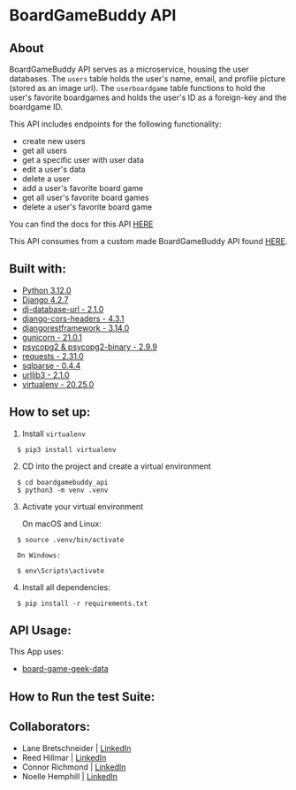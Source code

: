 # BoardGameBuddy API

## About
BoardGameBuddy API serves as a microservice, housing the user databases. The `users` table holds the user's name, email, and profile picture (stored as an image url). The `userboardgame` table functions to hold the user's favorite boardgames and holds the user's ID as a foreign-key and the boardgame ID. 

This API includes endpoints for the following functionality: 
- create new users
- get all users 
- get a specific user with user data
- edit a user's data
- delete a user
- add a user's favorite board game
- get all user's favorite board games
- delete a user's favorite board game

You can find the docs for this API [HERE](https://github.com/Board-Game-Buddy/BoardGameBuddy_API/blob/e0fa1a30a883131f37e194249dcdad16637c0cf5/API_DOCS.md)

This API consumes from a custom made BoardGameBuddy API found [HERE](https://github.com/Board-Game-Buddy/board-game-geek-data).

## Built with: 
- [Python 3.12.0](https://docs.python.org/3/)
- [Django 4.2.7](https://docs.djangoproject.com/en/5.0/intro/install/)
- [dj-database-url - 2.1.0](https://gist.github.com/jbothma/8a9a30399c2091d89763bff0a1952da4)
- [django-cors-headers - 4.3.1](https://github.com/adamchainz/django-cors-headers/tree/main)
- [djangorestframework - 3.14.0](https://www.django-rest-framework.org/)
- [gunicorn - 21.0.1](https://docs.gunicorn.org/en/stable/settings.html)
- [psycopg2 & psycopg2-binary - 2.9.9](https://www.psycopg.org/docs/install.html)
- [requests - 2.31.0](https://requests.readthedocs.io/en/latest/)
- [sqlparse - 0.4.4](https://sqlparse.readthedocs.io/en/latest/)
- [urllib3 - 2.1.0](https://urllib3.readthedocs.io/en/stable/)
- [virtualenv - 20.25.0](https://virtualenv.pypa.io/en/latest/)

## How to set up:
1. Install `virtualenv`
```
  $ pip3 install virtualenv
```
2. CD into the project and create a virtual environment

``` 
  $ cd boardgamebuddy_api
  $ python3 -m venv .venv
```

3. Activate your virtual environment

    On macOS and Linux:
```
  $ source .venv/bin/activate
```

      On Windows:
```
  $ env\Scripts\activate
```
4. Install all dependencies:
```
  $ pip install -r requirements.txt
```
## API Usage:

This App uses: 
- [board-game-geek-data](https://github.com/Board-Game-Buddy/board-game-geek-data)


## How to Run the test Suite: 

## Collaborators: 
- Lane Bretschneider | [LinkedIn](https://www.linkedin.com/in/lanebretschneider/)
- Reed Hillmar | [LinkedIn](https://www.linkedin.com/in/reed-hillmar/)
- Connor Richmond | [LinkedIn](https://www.linkedin.com/in/corichmond/)
- Noelle Hemphill | [LinkedIn](https://www.linkedin.com/in/noelle-hemphill/)